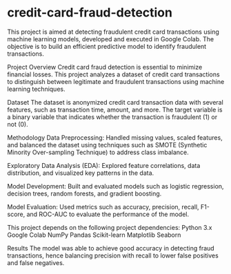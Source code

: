 # credit-card-fraud-detection
This project is aimed at detecting fraudulent credit card transactions using machine learning models, developed and executed in Google Colab. The objective is to build an efficient predictive model to identify fraudulent transactions.

Project Overview
Credit card fraud detection is essential to minimize financial losses. This project analyzes a dataset of credit card transactions to distinguish between legitimate and fraudulent transactions using machine learning techniques.

Dataset
The dataset is anonymized credit card transaction data with several features, such as transaction time, amount, and more. The target variable is a binary variable that indicates whether the transaction is fraudulent (1) or not (0).

Methodology
Data Preprocessing: Handled missing values, scaled features, and balanced the dataset using techniques such as SMOTE (Synthetic Minority Over-sampling Technique) to address class imbalance.

Exploratory Data Analysis (EDA): Explored feature correlations, data distribution, and visualized key patterns in the data.

Model Development: Built and evaluated models such as logistic regression, decision trees, random forests, and gradient boosting.

Model Evaluation: Used metrics such as accuracy, precision, recall, F1-score, and ROC-AUC to evaluate the performance of the model.

This project depends on the following project dependencies:
Python 3.x
Google Colab
NumPy
Pandas
Scikit-learn
Matplotlib
Seaborn

Results
The model was able to achieve good accuracy in detecting fraud transactions, hence balancing precision with recall to lower false positives and false negatives.
